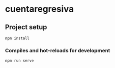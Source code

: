 # cuentaregresiva

## Project setup
```
npm install
```

### Compiles and hot-reloads for development
```
npm run serve

